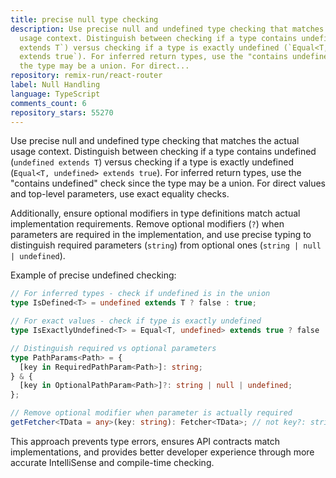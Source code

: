 ```yaml
---
title: precise null type checking
description: Use precise null and undefined type checking that matches the actual
  usage context. Distinguish between checking if a type contains undefined (`undefined
  extends T`) versus checking if a type is exactly undefined (`Equal<T, undefined>
  extends true`). For inferred return types, use the "contains undefined" check since
  the type may be a union. For direct...
repository: remix-run/react-router
label: Null Handling
language: TypeScript
comments_count: 6
repository_stars: 55270
---
```


Use precise null and undefined type checking that matches the actual usage context. Distinguish between checking if a type contains undefined (`undefined extends T`) versus checking if a type is exactly undefined (`Equal<T, undefined> extends true`). For inferred return types, use the "contains undefined" check since the type may be a union. For direct values and top-level parameters, use exact equality checks.

Additionally, ensure optional modifiers in type definitions match actual implementation requirements. Remove optional modifiers (`?`) when parameters are required in the implementation, and use precise typing to distinguish required parameters (`string`) from optional ones (`string | null | undefined`).

Example of precise undefined checking:
```typescript
// For inferred types - check if undefined is in the union
type IsDefined<T> = undefined extends T ? false : true;

// For exact values - check if type is exactly undefined  
type IsExactlyUndefined<T> = Equal<T, undefined> extends true ? false : true;

// Distinguish required vs optional parameters
type PathParams<Path> = {
  [key in RequiredPathParam<Path>]: string;
} & {
  [key in OptionalPathParam<Path>]?: string | null | undefined;
};

// Remove optional modifier when parameter is actually required
getFetcher<TData = any>(key: string): Fetcher<TData>; // not key?: string
```

This approach prevents type errors, ensures API contracts match implementations, and provides better developer experience through more accurate IntelliSense and compile-time checking.
